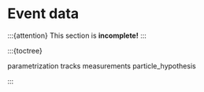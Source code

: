# Event data

:::{attention}
This section is **incomplete!**
:::

:::{toctree}

parametrization
tracks
measurements
particle_hypothesis

:::
